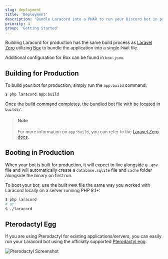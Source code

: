 ```yaml
---
slug: deployment
title: 'Deployment'
description: 'Bundle Laracord into a PHAR to run your Discord bot in production.'
priority: 4
group: 'Getting Started'
---
```


Building Laracord for production has the same build process as [Laravel Zero](https://laravel-zero.com/) utilizing [Box](https://github.com/box-project/box) to bundle the application into a single `PHAR` file.

Additional configuration for Box can be found in `box.json`.

## Building for Production

To build your bot for production, simply run the `app:build` command:

```sh
$ php laracord app:build
```

Once the build command completes, the bundled bot file with be located in `builds/`.

> #### Note
>
> For more information on `app:build`, you can refer to the [Laravel Zero docs](https://laravel-zero.com/docs/build-a-standalone-application).

## Booting in Production

When your bot is built for production, it will expect to live alongside a `.env` file and will automatically create a `database.sqlite` file and `cache` folder alongside the binary on first run.

To boot your bot, use the built `PHAR` file the same way you worked with Laracord locally on a server running PHP 8.1+:

```sh
$ php laracord
# or
$ ./laracord
```

## Pterodactyl Egg

If you are using Pterodactyl for existing applications/servers, you can easily run your Laracord bot using the officially supported [Pterodactyl egg](https://github.com/laracord/egg).

![Pterodactyl Screenshot](/images/pterodactyl.png)
